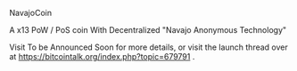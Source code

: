 
NavajoCoin

A x13 PoW / PoS coin With Decentralized "Navajo Anonymous Technology" 

Visit To be Announced Soon for more details, or visit the launch thread over at https://bitcointalk.org/index.php?topic=679791 .

